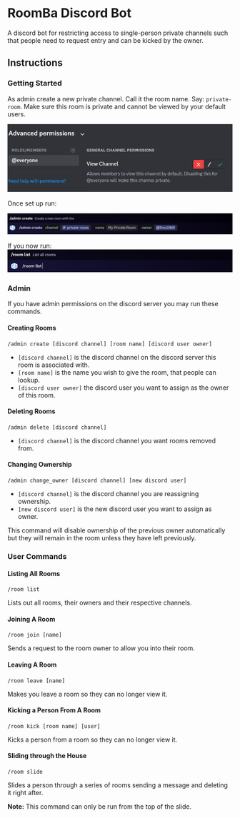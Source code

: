 # RoomBa Discord Bot

A discord bot for restricting access to single-person private channels such that people need to request entry and can be kicked by the owner.

## Instructions

### Getting Started
As admin create a new private channel. Call it the room name. Say: `private-room`. Make sure this room is private and cannot be viewed by your default users.

![P1](image.png)

Once set up run:

![P2](image-1.png)

If you now run:
![P3](image-2.png)




### Admin
If you have admin permissions on the discord server you may run these commands.

#### Creating Rooms

    /admin create [discord channel] [room name] [discord user owner]

- `[discord channel]` is the discord channel on the discord server this room is associated with. 
- `[room name]` is the name you wish to give the room, that people can lookup.
- `[discord user owner]` the discord user you want to assign as the owner of this room.

#### Deleting Rooms

    /admin delete [discord channel]

- `[discord channel]` is the discord channel you want rooms removed from.


#### Changing Ownership

    /admin change_owner [discord channel] [new discord user]

- `[discord channel]` is the discord channel you are reassigning ownership.
- `[new discord user]` is the new discord user you want to assign as owner.

This command will disable ownership of the previous owner automatically but they will remain in the room unless they have left previously.

### User Commands
#### Listing All Rooms

    /room list

Lists out all rooms, their owners and their respective channels.

#### Joining A Room

    /room join [name]

Sends a request to the room owner to allow you into their room.

#### Leaving A Room

    /room leave [name]

Makes you leave a room so they can no longer view it.

#### Kicking a Person From A Room

    /room kick [room name] [user]

Kicks a person from a room so they can no longer view it.

#### Sliding through the House

    /room slide

Slides a person through a series of rooms sending a message and deleting it right after.

**Note:** This command can only be run from the top of the slide.
